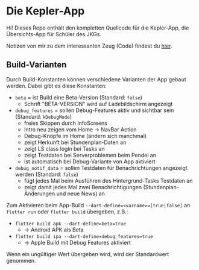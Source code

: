 # Die Kepler-App

Hi! Dieses Repo enthält den kompletten Quellcode für die Kepler-App, die Übersichts-App für Schüler des JKGs.

Notizen von mir zu dem interessanten Zeug (Code) findest du [hier](notes.md).

## Build-Varianten

Durch Build-Konstanten können verschiedene Varianten der App gebaut werden. Dabei gibt es diese Konstanten:

- `beta` = ist Build eine Beta-Version (Standard: `false`)
  - Schrift "BETA-VERSION" wird auf Ladebildschirm angezeigt
- `debug_features` = sollen Debug-Features aktiv und sichtbar sein (Standard: `kDebugMode`)
  - freies Skippen durch InfoScreens
  - Intro neu zeigen vom Home -> NavBar Action
  - Debug-Knöpfe im Home (ändern sich manchmal)
  - zeigt Herkunft bei Stundenplan-Daten an
  - zeigt LS class login bei Tasks an
  - zeigt Testdaten bei Serverproblemen beim Pendel an
  - ist automatisch bei Debug-Variante von App aktiviert
- `debug_notif_data` = sollen Testdaten für Benachrichtungen angezeigt werden (Standard: `false`)
  - fügt jedes Mal beim Ausführen des Hintergrund-Tasks Testdaten an
  - zeigt damit jedes Mal zwei Benachrichtigungen (Stundenplan-Änderungen und neue News) an

Zum Aktivieren beim App-Build `--dart-define=<varname>=[true|false]` an `flutter run` oder `flutter build` übergeben, z.B.:

- `flutter build apk --dart-define=beta=true`
  - &rarr; Android APK als Beta
- `flutter build ipa --dart-define=debug_features=true`
  - &rarr; Apple Build mit Debug Features aktiviert

Wenn ein ungültiger Wert übergeben wird, wird der Standardwert genommen.

